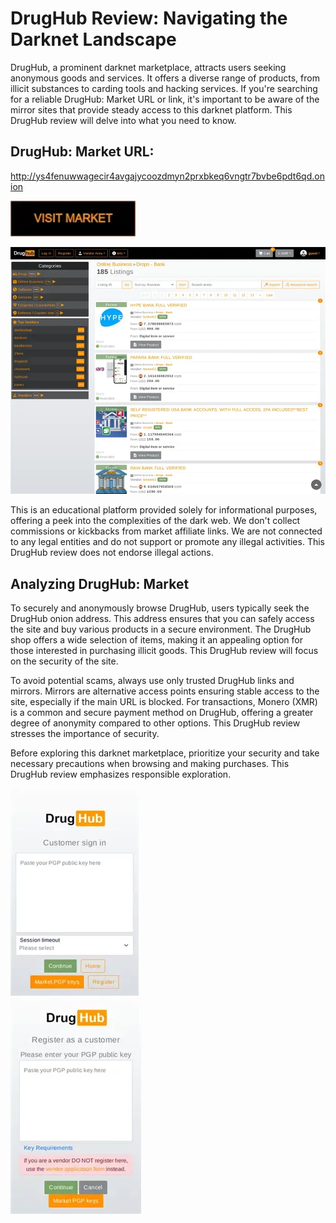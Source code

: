 # DrugHub Review: Navigating the Darknet Landscape

DrugHub, a prominent darknet marketplace, attracts users seeking anonymous goods and services. It offers a diverse range of products, from illicit substances to carding tools and hacking services. If you're searching for a reliable DrugHub: Market URL or link, it's important to be aware of the mirror sites that provide steady access to this darknet platform. This DrugHub review will delve into what you need to know.

## DrugHub: Market URL:

http://ys4fenuwwagecir4avgajycoozdmyn2prxbkeq6vngtr7bvbe6pdt6qd.onion

[<img src="/asset/ready.webp" width="200">](http://ys4fenuwwagecir4avgajycoozdmyn2prxbkeq6vngtr7bvbe6pdt6qd.onion)


<a href="http://ys4fenuwwagecir4avgajycoozdmyn2prxbkeq6vngtr7bvbe6pdt6qd.onion"><img src="/asset/foreground.webp" alt="image" style="max-width: 100%;"><a>

This is an educational platform provided solely for informational purposes, offering a peek into the complexities of the dark web. We don't collect commissions or kickbacks from market affiliate links. We are not connected to any legal entities and do not support or promote any illegal activities. This DrugHub review does not endorse illegal actions.

## Analyzing DrugHub: Market

To securely and anonymously browse DrugHub, users typically seek the DrugHub onion address. This address ensures that you can safely access the site and buy various products in a secure environment. The DrugHub shop offers a wide selection of items, making it an appealing option for those interested in purchasing illicit goods. This DrugHub review will focus on the security of the site.

To avoid potential scams, always use only trusted DrugHub links and mirrors. Mirrors are alternative access points ensuring stable access to the site, especially if the main URL is blocked. For transactions, Monero (XMR) is a common and secure payment method on DrugHub, offering a greater degree of anonymity compared to other options. This DrugHub review stresses the importance of security.

Before exploring this darknet marketplace, prioritize your security and take necessary precautions when browsing and making purchases. This DrugHub review emphasizes responsible exploration.

<a href="http://ys4fenuwwagecir4avgajycoozdmyn2prxbkeq6vngtr7bvbe6pdt6qd.onion"><img src="/asset/notification.webp" alt="image" style="max-width: 100%;"><a>  
<a href="http://ys4fenuwwagecir4avgajycoozdmyn2prxbkeq6vngtr7bvbe6pdt6qd.onion"><img src="/asset/gap.webp" alt="image" style="max-width: 100%;"><a>